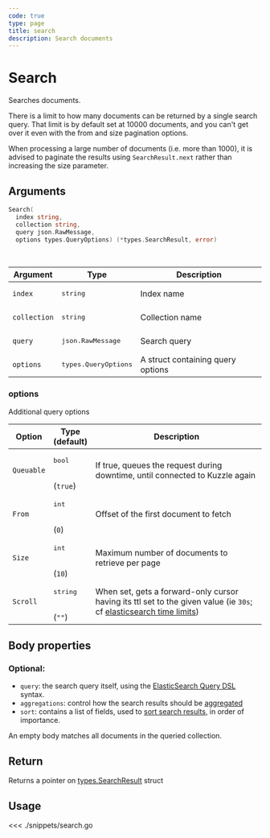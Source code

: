 ```yaml
---
code: true
type: page
title: search
description: Search documents
---
```


# Search

Searches documents.

There is a limit to how many documents can be returned by a single search query.
That limit is by default set at 10000 documents, and you can't get over it even with the from and size pagination options.

<div class="alert alert-info">
  <p>
  When processing a large number of documents (i.e. more than 1000), it is advised to paginate the results using <code>SearchResult.next</code> rather than increasing the size parameter.
  </p>
</div>

## Arguments

```go
Search(
  index string,
  collection string,
  query json.RawMessage,
  options types.QueryOptions) (*types.SearchResult, error)
```

<br/>

| Argument     | Type                          | Description                       |
| ------------ | ----------------------------- | --------------------------------- |
| `index`      | <pre>string</pre>             | Index name                        |
| `collection` | <pre>string</pre>             | Collection name                   |
| `query`      | <pre>json.RawMessage</pre>    | Search query                      |
| `options`    | <pre>types.QueryOptions</pre> | A struct containing query options |

### options

Additional query options

| Option     | Type<br/>(default)            | Description                                                                                                                                                                                                           |
| ---------- | ----------------------------- | --------------------------------------------------------------------------------------------------------------------------------------------------------------------------------------------------------------------- |
| `Queuable` | <pre>bool</pre> <br/>(`true`) | If true, queues the request during downtime, until connected to Kuzzle again                                                                                                                                          |
| `From`     | <pre>int</pre><br/>(`0`)      | Offset of the first document to fetch                                                                                                                                                                                 |
| `Size`     | <pre>int</pre><br/>(`10`)     | Maximum number of documents to retrieve per page                                                                                                                                                                      |
| `Scroll`   | <pre>string</pre><br/>(`""`)  | When set, gets a forward-only cursor having its ttl set to the given value (ie `30s`; cf [elasticsearch time limits](https://www.elastic.co/guide/en/elasticsearch/reference/current/common-options.html#time-units)) |

## Body properties

### Optional:

- `query`: the search query itself, using the [ElasticSearch Query DSL](https://www.elastic.co/guide/en/elasticsearch/reference/5.6/query-dsl.html) syntax.
- `aggregations`: control how the search results should be [aggregated](https://www.elastic.co/guide/en/elasticsearch/reference/5.6/search-aggregations.html)
- `sort`: contains a list of fields, used to [sort search results](https://www.elastic.co/guide/en/elasticsearch/reference/5.6/search-request-sort.html), in order of importance.

An empty body matches all documents in the queried collection.

## Return

Returns a pointer on [types.SearchResult](/sdk/go/1/core-structs/search-result) struct

## Usage

<<< ./snippets/search.go

